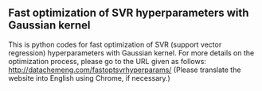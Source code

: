 ## Fast optimization of SVR hyperparameters with Gaussian kernel

This is python codes for fast optimization of SVR (support vector regression) hyperparameters with Gaussian kernel.
For more details on the optimization process, please go to the URL given as follows:
http://datachemeng.com/fastoptsvrhyperparams/
(Please translate the website into English using Chrome, if necessary.)
